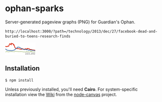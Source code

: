 ophan-sparks
============

Server-generated pageview graphs (PNG) for Guardian's Ophan.
```
http://localhost:3000/?path=/technology/2013/dec/27/facebook-dead-and-buried-to-teens-research-finds
```

![example](./example.png)

## Installation

    $ npm install

Unless previously installed, you'll need __Cairo__. For system-specific installation view the [Wiki](https://github.com/LearnBoost/node-canvas/wiki/_pages) from the [node-canvas](https://github.com/LearnBoost/node-canvas) project.
